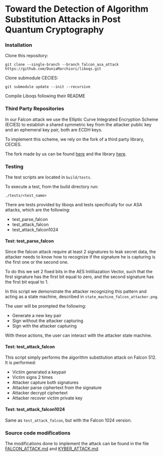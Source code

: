 # Toward the Detection of Algorithm Substitution Attacks in Post Quantum Cryptography

### Installation

Clone this repository:
```
git clone --single-branch --branch falcon_asa_attack https://github.com/DuniaMarchiori/liboqs.git
```
Clone submodule CECIES:
```
git submodule update --init --recursive
```
Compile Liboqs following their README


### Third Party Repositories

In our Falcon attack we use the Elliptic Curve Integrated Encryption Scheme (ECIES) to establish a shared symmetric key from the attacker public key and an ephemeral key pair, both are ECDH keys.

To implement this scheme, we rely on the fork of a third party library, CECIES. 

The fork made by us can be found [here](...) and the library [here](https://github.com/GlitchedPolygons/cecies).


### Testing

The test scripts are located in `build/tests`.

To execute a test, from the build directory run:
```
./tests/<test_name>
```

There are tests provided by liboqs and tests specifically for our ASA attacks, which are the following:
- test_parse_falcon
- test_attack_falcon
- test_attack_falcon1024


#### Test: test_parse_falcon

Since the falcon attack require at least 2 signatures to leak secret data, the attacker needs to know how to recognize if the signature he is capturing is the first one or the second one.

To do this we set 2 fixed bits in the AES Initiliazation Vector, such that the first signature has the first bit equal to zero, and the second signature has the first bit equal to 1.

In this script we demonstrate the attacker recognizing this pattern and acting as a state machine, described in `state_machine_falcon_attacker.png`.

The user will be prompted the following:
- Generate a new key pair
- Sign without the attacker capturing
- Sign with the attacker capturing

With these actions, the user can interact with the attacker state machine.

#### Test: test_attack_falcon

This script simply performs the algorithm substitution attack on Falcon 512.
It is performed:
- Victim generated a keypair
- Victim signs 2 times
- Attacker capture both signatures
- Attacker parse ciphertext from the signature
- Attacker decrypt ciphertext 
- Attacker recover victim private key

#### Test: test_attack_falcon1024

Same as `test_attack_falcon`, but with the Falcon 1024 version.

### Source code modifications

The modifications done to implement the attack can be found in the file [FALCON_ATTACK.md](...) and [KYBER_ATTACK.md](...).


